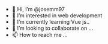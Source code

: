 - 👋 Hi, I’m @josemm97
- 👀 I’m interested in web development
- 🌱 I’m currently learning Vue js..
- 💞️ I’m looking to collaborate on ...
- 📫 How to reach me ...

<!---
josemm97/josemm97 is a ✨ special ✨ repository because its `README.md` (this file) appears on your GitHub profile.
You can click the Preview link to take a look at your changes.
--->
